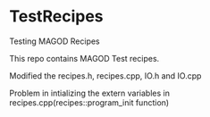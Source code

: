 # TestRecipes
Testing MAGOD Recipes 

This repo contains MAGOD Test recipes.
 
Modified the recipes.h, recipes.cpp, IO.h and IO.cpp

Problem in intializing the extern variables in recipes.cpp(recipes::program_init function)

